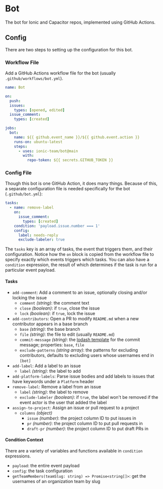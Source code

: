 # Bot

The bot for Ionic and Capacitor repos, implemented using GitHub Actions.

## Config

There are two steps to setting up the configuration for this bot.

### Workflow File

Add a GitHub Actions workflow file for the bot (usually `.github/workflows/bot.yml`).

```yml
name: Bot

on:
  push:
  issues:
    types: [opened, edited]
  issue_comment:
    types: [created]

jobs:
  bot:
    name: ${{ github.event_name }}/${{ github.event.action }}
    runs-on: ubuntu-latest
    steps:
      - uses: ionic-team/bot@main
        with:
          repo-token: ${{ secrets.GITHUB_TOKEN }}
```

### Config File

Though this bot is one GitHub Action, it does many things. Because of this, a separate configuration file is needed specifically for the bot (`.github/bot.yml`):

```yml
tasks:
  - name: remove-label
    on:
      issue_comment:
        types: [created]
    condition: 'payload.issue.number === 1'
    config:
      label: needs-reply
      exclude-labeler: true
```

The `tasks` key is an array of tasks, the event that triggers them, and their configuration. Notice how the `on` block is copied from the workflow file to specify exactly which events triggers which tasks. You can also have a `condition` expression, the result of which determines if the task is run for a particular event payload.

#### Tasks

- `add-comment`: Add a comment to an issue, optionally closing and/or locking the issue
  - `comment` _(string)_: the comment text
  - `close` _(boolean)_: if `true`, close the issue
  - `lock` _(boolean)_: if `true`, lock the issue
- `add-contributors`: Open a PR to modify `README.md` when a new contributor appears in a base branch
  - `base` _(string)_: the base branch
  - `file` _(string)_: the file to edit (usually `README.md`)
  - `commit-message` _(string)_: the [lodash template](https://lodash.com/docs#template) for the commit message; properties: `base`, `file`
  - `exclude-patterns` _(string array)_: the patterns for excluding contributors, defaults to excluding users whose usernames end in `[bot]`
- `add-label`: Add a label to an issue
  - `label` _(string)_: the label to add
- `add-platform-labels`: Parse issue bodies and add labels to issues that have keywords under a `Platform` header
- `remove-label`: Remove a label from an issue
  - `label` _(string)_: the label to remove
  - `exclude-labeler` _(boolean)_: if `true`, the label won't be removed if the event actor is the user that added the label
- `assign-to-project`: Assign an issue or pull request to a project
  - `columns` _(object)_
    -  `issue` _(number)_: the project column ID to put issues in
    -  `pr` _(number)_: the project column ID to put pull requests in
    -  `draft-pr` _(number)_: the project column ID to put draft PRs in

#### Condition Context

There are a variety of variables and functions available in `condition` expressions.

- `payload`: the entire event payload
- `config`: the task configuration
- `getTeamMembers(teamSlug: string) => Promise<string[]>`: get the usernames of an organization team by slug
